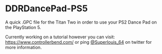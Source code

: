# DDRDancePad-PS5
A quick .GPC file for the Titan Two in order to use your PS2 Dance Pad on the PlayStation 5. 

Currently working on a tutorial however you can visit: https://www.controllerbend.com/ or ping [@Superlouis_64](https://twitter.com/SuperLouis_64) on twitter for more information.
